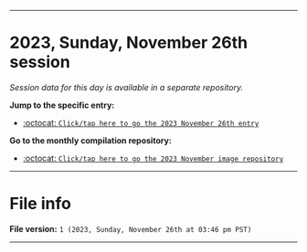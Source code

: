 
***

# 2023, Sunday, November 26th session

_Session data for this day is available in a separate repository._

**Jump to the specific entry:**

- [:octocat: `Click/tap here to go the 2023 November 26th entry`](https://github.com/seanpm2001/SeansLifeArchive_Images_MotorWorld_CarFactory_Y2023_V4/tree/SeansLifeArchive_Images_MotorWorld_CarFactory_Y2023_V4_Main-dev/11_November/26/)

**Go to the monthly compilation repository:**

- [:octocat: `Click/tap here to go the 2023 November image repository`](https://github.com/seanpm2001/SeansLifeArchive_Images_MotorWorld_CarFactory_Y2023_V4/)

***

# File info

**File version:** `1 (2023, Sunday, November 26th at 03:46 pm PST)`

***

